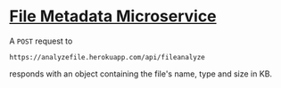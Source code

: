 # [File Metadata Microservice](https://www.freecodecamp.org/learn/apis-and-microservices/apis-and-microservices-projects/file-metadata-microservice)

A `POST` request to

`https://analyzefile.herokuapp.com/api/fileanalyze`

responds with an object containing the file's name, type and size in KB.
